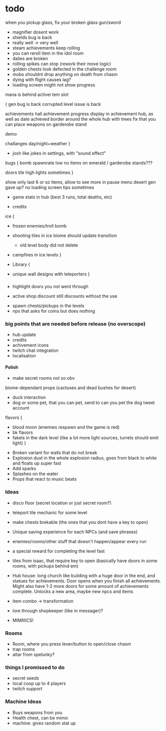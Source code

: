 # todo

when you pickup glass, fix your broken glass gun/sword

* magnifier dosent work
* shields bug is back
* really well -> very well
* steam achievements keep rolling
* you can reroll item in the idol room
* dalies are broken
* rolling spikes can stop (rework their move logic)
* golden chests look defected in the challenge room
* mobs shouldnt drop anything on death from chasm
* dying with flight causes lag?
* loading screen might not show progress

mana is behind activei tem slot

{
 gen bug is back
 corrupted level issue is back
 
 achievements hall
 achievement progress display in achievement hub, as well as date achieved 
 border around the whole hub with trees
 fix that you can place weapons on garderobe stand

 demo

 challanges
 day/night+weather
}

* josh like jokes in settings, with "sound effect"

bugs {
 bomb spawnrate low
 no items on emerald / garderobe stands???
 
 doors tile high lights sometimes
}

show only last 6 or so items, allow to see more in pause menu
desert gen gave up? no loading screen tips sometimes

* game stats in hub (best 3 runs, total deaths, etc)

* credits

ice {
 * frozen enemies/troll bomb
 * shooting tiles in ice biome should update transition
   + old level body did not delete

 * campfires in ice levels
}

* Library {
 * unique wall designs with teleporters
}

###

* highlight doors you not went through

+ active shop discount still discounts without the use
* spawn chests/pickups in the levels
* nps that asks for coins but does nothing

### big points that are needed before release (no overscope)

* hub update
* credits
* achivement icons
* twitch chat integration
* localisation

#### Polish

* make secret rooms not so obv

biome-dependant props (cactuses and dead bushes for desert)
* duck interaction
* dog or some pet, that you can pet, send to can you pet the dog tweet account

flavors {
 + blood moon (enemies respawn and the game is red)
 + bk flavors
 + fakels in the dark level (like a lot more light sources, turrets should emit light)
}

* Broken variant for walls that do not break
* Explosion dust in the whole explosion radius, goes from black to white and floats up super fast
* Add sparks
* Splashes on the water
* Props that react to music beats

### Ideas

* disco floor (secret location or just secret room?)

* teleport tile mechanic for some level
* make chests brekable (the ones that you dont have a key to open)
* Unique saving experience for each NPCs (and save phrases)
* enemies/rooms/other stuff that doesn't happen/appear every run

* a special reward for completing the level fast

* tiles from isaac, that require key to open (basically have doors in some rooms, with pickups behind em)
* Hub house: long church like building with a huge door in the end, and statues for achievements. Door opens when you finish all achievements. Might also have 1-2 more doors for some amount of achievements complete. Unlocks a new area, maybe new npcs and items
* item combo -> transformation
* lore through shopkeeper (like in messager)?
* MIMIIIICS!

### Rooms

* Room, where you press lever/button to open/close chasm
* trap rooms
* altar from spelunky?

### things I promissed to do

* secret seeds
* local coop up to 4 players
* twitch support

### Machine Ideas

* Buys weapons from you
* Health chest, can be mimic 
* machine: gives random stat up
